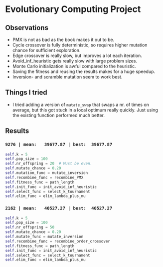 # Evolutionary Computing Project

## Observations

- PMX is not as bad as the book makes it out to be.
- Cycle crossover is fully deterministic, so requires higher mutation chance for sufficient exploration.
- Edge crossover is really slow, but improves a lot each iteration.
- Avoid_inf_heuristic gets really slow with large problem sizes.
- Monte Carlo initialization is awful compared to the heuristic.
- Saving the fitness and reusing the results makes for a huge speedup.
- Inversion- and scramble mutation seem to work best.

## Things I tried

- I tried adding a version of `mutate_swap` that swaps a nr. of times on average, but this got stuck in a local optimum
  really quickly. Just using the existing function performed much better.

## Results

### `9276 | mean:   39677.87 | best:  39677.87`

```python
self.k = 5
self.pop_size = 100
self.nr_offspring = 20  # Must be even.
self.mutate_chance = 0.20
self.mutation_func = mutate_inversion
self.recombine_func = recombine_PMX
self.fitness_func = path_length
self.init_func = init_avoid_inf_heuristic
self.select_func = select_k_tournament
self.elim_func = elim_lambda_plus_mu
```

### `2162 | mean:   40527.27 | best:  40527.27`

```python
self.k = 5
self.pop_size = 100
self.nr_offspring = 50
self.mutate_chance = 0.20
self.mutate_func = mutate_inversion
self.recombine_func = recombine_order_crossover
self.fitness_func = path_length
self.init_func = init_avoid_inf_heuristic
self.select_func = select_k_tournament
self.elim_func = elim_lambda_plus_mu
```
